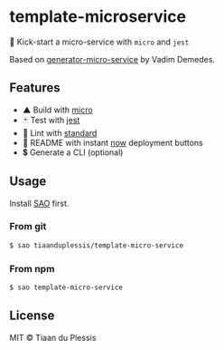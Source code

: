 # template-microservice

🚀 Kick-start a micro-service with `micro` and `jest`

Based on [generator-micro-service](https://github.com/vadimdemedes/generator-micro-service) by Vadim Demedes.

## Features

- ▲ Build with [micro](https://github.com/zeit/micro)
- 🃏 Test with [jest](https://facebook.github.io/jest/)
- 📖 Lint with [standard](https://github.com/feross/standard)
- 📜 README with instant [now](https://zeit.co/now) deployment buttons
- 💲 Generate a CLI (optional)

## Usage

Install [SAO](https://github.com/egoist/sao) first.

### From git

```sh
$ sao tiaanduplessis/template-micro-service
```

### From npm

```sh
$ sao template-micro-service
```

## License

MIT &copy; Tiaan du Plessis
